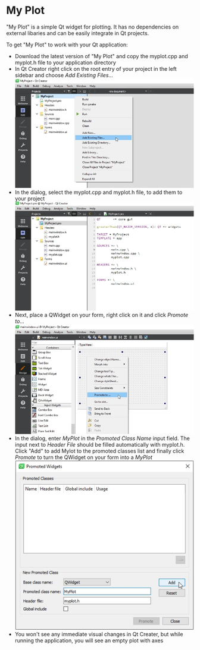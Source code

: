 # My Plot

"My Plot" is a simple Qt widget for plotting. It has no dependencies  on external libaries and can be easily integrate in Qt projects. 

To get "My Plot" to work with your Qt application:

- Download the latest version of "My Plot" and copy the myplot.cpp and myplot.h file to your application directory
- In Qt Creator right click on the root entry of your project in the left sidebar and choose *Add Existing Files...* <br>
![Screenshoot-01](Screenshots/My-Plot-01.jpg)
- In the dialog, select the myplot.cpp and myplot.h file, to add them to your project <br>
![Screenshoot-02](Screenshots/My-Plot-02.jpg)
- Next, place a QWidget on your form, right click on it and click *Promote to...* <br>
![Screenshoot-03](Screenshots/My-Plot-03.jpg)
- In the dialog, enter *MyPlot* in the *Promoted Class Name* input field. The input next to *Header File* should be filled automatically with myplot.h. Click "Add" to add Mylot to the promoted classes list and finally click *Promote* to turn the QWidget on your form into a *MyPlot*
![Screenshoot-04](Screenshots/My-Plot-04.jpg)
- You won't see any immediate visual changes in Qt Creater, but while running the application, you will see an empty plot with axes
